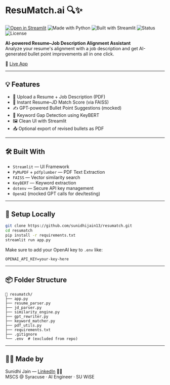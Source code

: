 # ResuMatch.ai 🔍✨ 
[![Open in Streamlit](https://static.streamlit.io/badges/streamlit_badge_black_white.svg)](https://resumatch-4ww7z4d7cyvfxghlpcjpfw.streamlit.app)
![Made with Python](https://img.shields.io/badge/Made%20with-Python-3776AB?logo=python&logoColor=white)
![Built with Streamlit](https://img.shields.io/badge/Built%20with-Streamlit-ff4b4b?logo=streamlit&logoColor=white)
![Status](https://img.shields.io/badge/Status-Deployed-brightgreen)
![License](https://img.shields.io/badge/License-MIT-blue.svg)


**AI-powered Resume–Job Description Alignment Assistant**  
Analyze your resume's alignment with a job description and get AI-generated bullet point improvements all in one click.

🚀 [Live App](https://resumatch-4ww7z4d7cyvfxghlpcjpfw.streamlit.app)

---

## 💡 Features

- 📄 Upload a Resume + Job Description (PDF)
- 🤖 Instant Resume–JD Match Score (via FAISS)
- ✍️ GPT-powered Bullet Point Suggestions (mocked)
- 🧠 Keyword Gap Detection using KeyBERT
- 🖼️ Clean UI with Streamlit
- 📤 Optional export of revised bullets as PDF

---

## 🛠️ Built With

- `Streamlit` — UI Framework
- `PyMuPDF` + `pdfplumber` — PDF Text Extraction
- `FAISS` — Vector similarity search
- `KeyBERT` — Keyword extraction
- `dotenv` — Secure API key management
- `OpenAI` (mocked GPT calls for dev/testing)

---

## 🔧 Setup Locally

```bash
git clone https://github.com/sunidhijain13/resumatch.git
cd resumatch
pip install -r requirements.txt
streamlit run app.py
```

Make sure to add your OpenAI key to `.env` like:

```env
OPENAI_API_KEY=your-key-here
```

---

## 📦 Folder Structure

```text
📁 resumatch/
├── app.py
├── resume_parser.py
├── jd_parser.py
├── similarity_engine.py
├── gpt_rewriter.py
├── keyword_matcher.py
├── pdf_utils.py
├── requirements.txt
├── .gitignore
└── .env  # (excluded from repo)
```

---

## 👩‍💻 Made by

Sunidhi Jain — [LinkedIn](https://www.linkedin.com/in/sunidhijain13) 🧠✨  
MSCS @ Syracuse · AI Engineer · SU WiSE 

